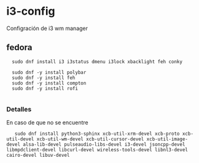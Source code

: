 # i3-config
Configración de i3 wm manager


## fedora 

```shel
  sudo dnf install i3 i3status dmenu i3lock xbacklight feh conky
```

```shel
  sudo dnf -y install polybar
  sudo dnf -y install feh
  sudo dnf -y install compton
  sudo dnf -y install rofi
  
```
### Detalles
En caso de que no se encuentre 
```shel
   sudo dnf install python3-sphinx xcb-util-xrm-devel xcb-proto xcb-util-devel xcb-util-wm-devel xcb-util-cursor-devel xcb-util-image-devel alsa-lib-devel pulseaudio-libs-devel i3-devel jsoncpp-devel libmpdclient-devel libcurl-devel wireless-tools-devel libnl3-devel cairo-devel libuv-devel 
```

 




